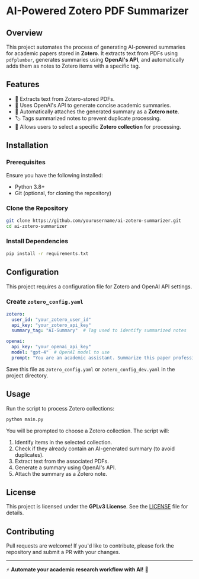 # AI-Powered Zotero PDF Summarizer

## Overview
This project automates the process of generating AI-powered summaries for academic papers stored in **Zotero**. It extracts text from PDFs using `pdfplumber`, generates summaries using **OpenAI's API**, and automatically adds them as notes to Zotero items with a specific tag.

## Features
- 📄 Extracts text from Zotero-stored PDFs.
- 🤖 Uses OpenAI's API to generate concise academic summaries.
- 📌 Automatically attaches the generated summary as a **Zotero note**.
- 🏷️ Tags summarized notes to prevent duplicate processing.
- 📂 Allows users to select a specific **Zotero collection** for processing.

## Installation
### Prerequisites
Ensure you have the following installed:
- Python 3.8+
- Git (optional, for cloning the repository)

### Clone the Repository
```bash
git clone https://github.com/yourusername/ai-zotero-summarizer.git
cd ai-zotero-summarizer
```

### Install Dependencies
```bash
pip install -r requirements.txt
```

## Configuration
This project requires a configuration file for Zotero and OpenAI API settings.

### Create `zotero_config.yaml`
```yaml
zotero:
  user_id: "your_zotero_user_id"
  api_key: "your_zotero_api_key"
  summary_tag: "AI-Summary"  # Tag used to identify summarized notes

openai:
  api_key: "your_openai_api_key"
  model: "gpt-4"  # OpenAI model to use
  prompt: "You are an academic assistant. Summarize this paper professionally."
```
Save this file as `zotero_config.yaml` or `zotero_config_dev.yaml` in the project directory.

## Usage
Run the script to process Zotero collections:
```bash
python main.py
```
You will be prompted to choose a Zotero collection. The script will:
1. Identify items in the selected collection.
2. Check if they already contain an AI-generated summary (to avoid duplicates).
3. Extract text from the associated PDFs.
4. Generate a summary using OpenAI's API.
5. Attach the summary as a Zotero note.

## License
This project is licensed under the **GPLv3 License**. See the [LICENSE](LICENSE) file for details.

## Contributing
Pull requests are welcome! If you'd like to contribute, please fork the repository and submit a PR with your changes.

---
⚡ **Automate your academic research workflow with AI!** 🚀

